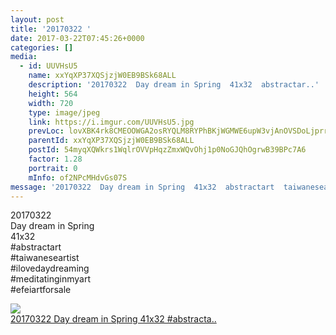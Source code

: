 ```yaml
---
layout: post
title: '20170322 ' 
date: 2017-03-22T07:45:26+0000 
categories: [] 
media:
  - id: UUVHsU5
    name: xxYqXP37XQSjzjW0EB9BSk68ALL
    description: '20170322  Day dream in Spring  41x32  abstractar..'   
    height: 564
    width: 720
    type: image/jpeg
    link: https://i.imgur.com/UUVHsU5.jpg
    prevLoc: lovXBK4rk8CMEOOWGA2osRYQLM8RYPhBKjWGMWE6upW3vjAnOVSDoLjprrZBTL9p6rB0gBH7QrDrgJ4OcYngvx72KjTR3xXXnQmDFv32w6OZ7mFoGyNZDLZRt5nnn1zxl2hpJYkggZRPI1lpNw8ZYYuzXnXmD6nLI1E8vrlJGGiqkrMqmG05cWLA6X3MmKHXOWPql7wPhx8EJL4BD5i7gBAj48k7IEkRK10m18FKoNNDwoYGIVvjZJ1lZzSKZQGlLnZZUkrN
    parentId: xxYqXP37XQSjzjW0EB9BSk68ALL
    postId: 54myqXQWkrs1WqlrOVVpHqzZmxWQvOhj1p0NoGJQhOgrwB39BPc7A6
    factor: 1.28
    portrait: 0
    mInfo: of2NPcMHdvGs07S
message: '20170322  Day dream in Spring  41x32  abstractart  taiwaneseartist  ..'  
---
```


20170322  
Day dream in Spring  
41x32  
#abstractart  
#taiwaneseartist  
#ilovedaydreaming  
#meditatinginmyart  
#efeiartforsale


[//]: #media:  
<a href="https://i.imgur.com/UUVHsU5.jpg"><img class="postImage" src="https://i.imgur.com/UUVHsU5h.jpg" />  
20170322
Day dream in Spring
41x32
#abstracta..  
 </a>   
